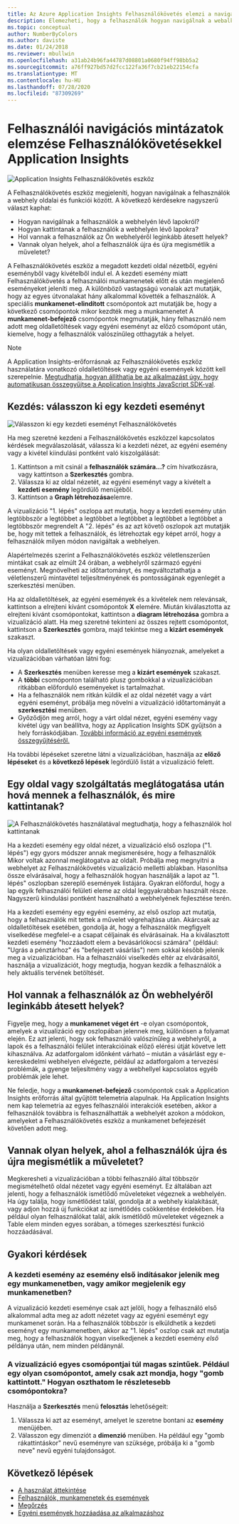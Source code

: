 ```yaml
---
title: Az Azure Application Insights Felhasználókövetés elemzi a navigációs folyamatokat
description: Elemezheti, hogy a felhasználók hogyan navigálnak a webalkalmazás oldalai és funkciói között.
ms.topic: conceptual
author: NumberByColors
ms.author: daviste
ms.date: 01/24/2018
ms.reviewer: mbullwin
ms.openlocfilehash: a31ab24b96fa44787d08801a0680f94ff98bb5a2
ms.sourcegitcommit: a76ff927bd57d2fcc122fa36f7cb21eb22154cfa
ms.translationtype: MT
ms.contentlocale: hu-HU
ms.lasthandoff: 07/28/2020
ms.locfileid: "87309269"
---
```

# <a name="analyze-user-navigation-patterns-with-user-flows-in-application-insights"></a>Felhasználói navigációs mintázatok elemzése Felhasználókövetésekkel Application Insights

![Application Insights Felhasználókövetés eszköz](./media/usage-flows/flows.png)

A Felhasználókövetés eszköz megjeleníti, hogyan navigálnak a felhasználók a webhely oldalai és funkciói között. A következő kérdésekre nagyszerű választ kaphat:

* Hogyan navigálnak a felhasználók a webhelyén lévő lapokról?
* Hogyan kattintanak a felhasználók a webhelyén lévő lapokra?
* Hol vannak a felhasználók az Ön webhelyéről leginkább átesett helyek?
* Vannak olyan helyek, ahol a felhasználók újra és újra megismétlik a műveletet?

A Felhasználókövetés eszköz a megadott kezdeti oldal nézetből, egyéni eseményből vagy kivételből indul el. A kezdeti esemény miatt Felhasználókövetés a felhasználói munkamenetek előtt és után megjelenő eseményeket jeleníti meg. A különböző vastagságú vonalak azt mutatják, hogy az egyes útvonalakat hány alkalommal követték a felhasználók. A speciális **munkamenet-elindított** csomópontok azt mutatják be, hogy a következő csomópontok mikor kezdték meg a munkamenetet A **munkamenet-befejező** csomópontok megmutatják, hány felhasználó nem adott meg oldalletöltések vagy egyéni eseményt az előző csomópont után, kiemelve, hogy a felhasználók valószínűleg otthagyták a helyet.

> [!NOTE]
> A Application Insights-erőforrásnak az Felhasználókövetés eszköz használatára vonatkozó oldalletöltések vagy egyéni események között kell szerepelnie. [Megtudhatja, hogyan állíthatja be az alkalmazást úgy, hogy automatikusan összegyűjtse a Application Insights JavaScript SDK-val](./javascript.md).
>
>

## <a name="start-by-choosing-an-initial-event"></a>Kezdés: válasszon ki egy kezdeti eseményt

![Válasszon ki egy kezdeti eseményt Felhasználókövetés](./media/usage-flows/initial-event.png)

Ha meg szeretné kezdeni a Felhasználókövetés eszközzel kapcsolatos kérdések megválaszolását, válassza ki a kezdeti nézet, az egyéni esemény vagy a kivétel kiindulási pontként való kiszolgálását:

1. Kattintson a mit csinál a **felhasználók számára...?** cím hivatkozásra, vagy kattintson a **Szerkesztés** gombra.
2. Válassza ki az oldal nézetét, az egyéni eseményt vagy a kivételt a **kezdeti esemény** legördülő menüjéből.
3. Kattintson a **Graph létrehozása**elemre.

A vizualizáció "1. lépés" oszlopa azt mutatja, hogy a kezdeti esemény után legtöbbször a legtöbbet a legtöbbet a legtöbbet a legtöbbet a legtöbbet a legtöbbször megrendelt A "2. lépés" és az azt követő oszlopok azt mutatják be, hogy mit tettek a felhasználók, és létrehoztak egy képet arról, hogy a felhasználók milyen módon navigáltak a webhelyen.

Alapértelmezés szerint a Felhasználókövetés eszköz véletlenszerűen mintákat csak az elmúlt 24 órában, a webhelyről származó egyéni eseményt. Megnövelheti az időtartományt, és megváltoztathatja a véletlenszerű mintavétel teljesítményének és pontosságának egyenlegét a szerkesztési menüben.

Ha az oldalletöltések, az egyéni események és a kivételek nem relevánsak, kattintson a elrejteni kívánt csomópontok **X** elemére. Miután kiválasztotta az elrejteni kívánt csomópontokat, kattintson a **diagram létrehozása** gombra a vizualizáció alatt. Ha meg szeretné tekinteni az összes rejtett csomópontot, kattintson a **Szerkesztés** gombra, majd tekintse meg a **kizárt események** szakaszt.

Ha olyan oldalletöltések vagy egyéni események hiányoznak, amelyeket a vizualizációban várhatóan látni fog:

* A **Szerkesztés** menüben keresse meg a **kizárt események** szakaszt.
* A **többi** csomóponton található plusz gombokkal a vizualizációban ritkábban előforduló eseményeket is tartalmazhat.
* Ha a felhasználók nem ritkán küldik el az oldal nézetét vagy a várt egyéni eseményt, próbálja meg növelni a vizualizáció időtartományát a **szerkesztési** menüben.
* Győződjön meg arról, hogy a várt oldal nézet, egyéni esemény vagy kivétel úgy van beállítva, hogy az Application Insights SDK gyűjtsön a hely forráskódjában. [További információ az egyéni események összegyűjtéséről.](./api-custom-events-metrics.md)

Ha további lépéseket szeretne látni a vizualizációban, használja az **előző lépéseket** és a **következő lépések** legördülő listát a vizualizáció felett.

## <a name="after-visiting-a-page-or-feature-where-do-users-go-and-what-do-they-click"></a>Egy oldal vagy szolgáltatás meglátogatása után hová mennek a felhasználók, és mire kattintanak?

![A Felhasználókövetés használatával megtudhatja, hogy a felhasználók hol kattintanak](./media/usage-flows/one-step.png)

Ha a kezdeti esemény egy oldal nézet, a vizualizáció első oszlopa ("1. lépés") egy gyors módszer annak megismerésére, hogy a felhasználók Mikor voltak azonnal meglátogatva az oldalt. Próbálja meg megnyitni a webhelyet az Felhasználókövetés vizualizáció melletti ablakban. Hasonlítsa össze elvárásaival, hogy a felhasználók hogyan használják a lapot az "1. lépés" oszlopban szereplő események listájára. Gyakran előfordul, hogy a lap egyik felhasználói felületi eleme az oldal leggyakrabban használt része. Nagyszerű kiindulási pontként használható a webhelyének fejlesztése terén.

Ha a kezdeti esemény egy egyéni esemény, az első oszlop azt mutatja, hogy a felhasználók mit tettek a művelet végrehajtása után. Akárcsak az oldalletöltések esetében, gondolja át, hogy a felhasználók megfigyelt viselkedése megfelel-e a csapat céljainak és elvárásainak. Ha a kiválasztott kezdeti esemény "hozzáadott elem a bevásárlókocsi számára" (például: "Ugrás a pénztárhoz" és "befejezett vásárlás") nem sokkal később jelenik meg a vizualizációban. Ha a felhasználói viselkedés eltér az elvárásaitól, használja a vizualizációt, hogy megtudja, hogyan kezdik a felhasználók a hely aktuális tervének betöltését.

## <a name="where-are-the-places-that-users-churn-most-from-your-site"></a>Hol vannak a felhasználók az Ön webhelyéről leginkább átesett helyek?

Figyelje meg, hogy a **munkamenet véget ért** -e olyan csomópontok, amelyek a vizualizáció egy oszlopában jelennek meg, különösen a folyamat elején. Ez azt jelenti, hogy sok felhasználó valószínűleg a webhelyről, a lapok és a felhasználói felület interakcióinak előző elérési útját követve lett kihasználva. Az adatforgalom időnként várható – miután a vásárlást egy e-kereskedelmi webhelyen elvégezte, például az adatforgalom a tervezési problémák, a gyenge teljesítmény vagy a webhellyel kapcsolatos egyéb problémák jele lehet.

Ne feledje, hogy a **munkamenet-befejező** csomópontok csak a Application Insights erőforrás által gyűjtött telemetria alapulnak. Ha Application Insights nem kap telemetria az egyes felhasználói interakciók esetében, akkor a felhasználók továbbra is felhasználhatták a webhelyét azokon a módokon, amelyeket a Felhasználókövetés eszköz a munkamenet befejezését követően adott meg.

## <a name="are-there-places-where-users-repeat-the-same-action-over-and-over"></a>Vannak olyan helyek, ahol a felhasználók újra és újra megismétlik a műveletet?

Megkeresheti a vizualizációban a többi felhasználó által többször megismételhető oldal nézetet vagy egyéni eseményt. Ez általában azt jelenti, hogy a felhasználók ismétlődő műveleteket végeznek a webhelyén. Ha úgy találja, hogy ismétlődést talál, gondolja át a webhely kialakítását, vagy adjon hozzá új funkciókat az ismétlődés csökkentése érdekében. Ha például olyan felhasználókat talál, akik ismétlődő műveleteket végeznek a Table elem minden egyes sorában, a tömeges szerkesztési funkció hozzáadásával.

## <a name="common-questions"></a>Gyakori kérdések

### <a name="does-the-initial-event-represent-the-first-time-the-event-appears-in-a-session-or-any-time-it-appears-in-a-session"></a>A kezdeti esemény az esemény első indításakor jelenik meg egy munkamenetben, vagy amikor megjelenik egy munkamenetben?

A vizualizáció kezdeti eseménye csak azt jelöli, hogy a felhasználó első alkalommal adta meg az adott nézetet vagy az egyéni eseményt egy munkamenet során. Ha a felhasználók többször is elküldhetik a kezdeti eseményt egy munkamenetben, akkor az "1. lépés" oszlop csak azt mutatja meg, hogy a felhasználók hogyan viselkedjenek a kezdeti esemény *első* példánya után, nem minden példánynál.

### <a name="some-of-the-nodes-in-my-visualization-are-too-high-level-for-example-a-node-that-just-says-button-clicked-how-can-i-break-it-down-into-more-detailed-nodes"></a>A vizualizáció egyes csomópontjai túl magas szintűek. Például egy olyan csomópontot, amely csak azt mondja, hogy "gomb kattintott." Hogyan oszthatom le részletesebb csomópontokra?

Használja a **Szerkesztés** menü **felosztás** lehetőségeit:

1. Válassza ki azt az eseményt, amelyet le szeretne bontani az **esemény** menüjében.
2. Válasszon egy dimenziót a **dimenzió** menüben. Ha például egy "gomb rákattintáskor" nevű eseményre van szüksége, próbálja ki a "gomb neve" nevű egyéni tulajdonságot.

## <a name="next-steps"></a>Következő lépések

* [A használat áttekintése](usage-overview.md)
* [Felhasználók, munkamenetek és események](usage-segmentation.md)
* [Megőrzés](usage-retention.md)
* [Egyéni események hozzáadása az alkalmazáshoz](./api-custom-events-metrics.md)

